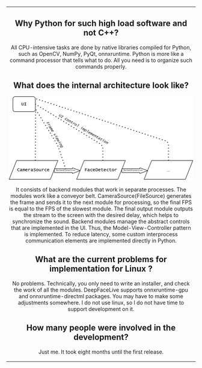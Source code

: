 <table align="center" border="0">
<tr><td colspan=2 align="center">

## Why Python for such high load software and not C++?

All CPU-intensive tasks are done by native libraries compiled for Python, such as OpenCV, NumPy, PyQt, onnxruntime. Python is more like a command processor that tells what to do. All you need is to organize such commands properly.

## What does the internal architecture look like?

<img src="architecture.png"></img>

It consists of backend modules that work in separate processes. The modules work like a conveyor belt. CameraSource(FileSource) generates the frame and sends it to the next module for processing, so the final FPS is equal to the FPS of the slowest module. The final output module outputs the stream to the screen with the desired delay, which helps to synchronize the sound. Backend modules manage the abstract controls that are implemented in the UI. Thus, the Model-View-Controller pattern is implemented. To reduce latency, some custom interprocess communication elements are implemented directly in Python.

## What are the current problems for implementation for Linux ?

No problems. Technically, you only need to write an installer, and check the work of all the modules. DeepFaceLive supports onnxruntime-gpu and onnxruntime-directml packages. You may have to make some adjustments somewhere. I do not use linux, so I do not have time to support development on it.

## How many people were involved in the development? 

Just me. It took eight months until the first release.

</td></tr>
</table>



